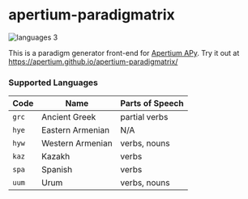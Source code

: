 # apertium-paradigmatrix

![languages 3](https://img.shields.io/badge/languages-3-brightgreen.svg)

This is a paradigm generator front-end for [Apertium APy](https://github.com/apertium/apertium-apy). Try it out at https://apertium.github.io/apertium-paradigmatrix/

### Supported Languages

| Code | Name | Parts of Speech |
|------|------|-----------------|
| `grc` | Ancient Greek | partial verbs |
| `hye` | Eastern Armenian | N/A |
| `hyw` | Western Armenian | verbs, nouns |
| `kaz` | Kazakh | verbs |
| `spa` | Spanish | verbs |
| `uum` | Urum | verbs, nouns |
